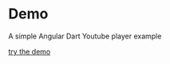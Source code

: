 # Demo

A simple Angular Dart Youtube player example 

[try the demo](https://rxlabz.github.io/angular_youtube_iframe)